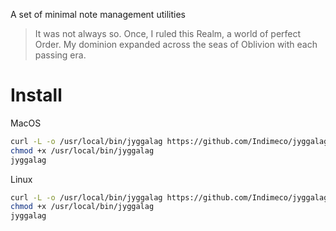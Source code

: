 A set of minimal note management utilities

> It was not always so. Once, I ruled this Realm, a world of perfect Order. My dominion expanded across the seas of Oblivion with each passing era.

# Install
MacOS

```sh
curl -L -o /usr/local/bin/jyggalag https://github.com/Indimeco/jyggalag/releases/latest/download/jyggalag-darwin-amd64
chmod +x /usr/local/bin/jyggalag
jyggalag
```

Linux

```sh
curl -L -o /usr/local/bin/jyggalag https://github.com/Indimeco/jyggalag/releases/latest/download/jyggalag-linux-amd64
chmod +x /usr/local/bin/jyggalag
jyggalag
```
